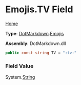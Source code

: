 # Emojis\.TV Field

[Home](../../../README.md)

**Type**: [DotMarkdown](../../README.md)\.[Emojis](../README.md)

**Assembly**: DotMarkdown\.dll

```csharp
public const string TV = ":tv:"
```

### Field Value

System\.[String](https://docs.microsoft.com/en-us/dotnet/api/system.string)